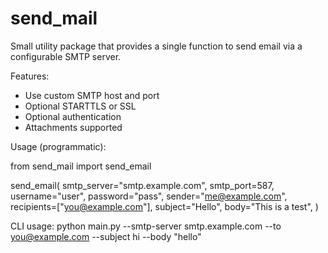 # send_mail

Small utility package that provides a single function to send email via a configurable SMTP server.

Features:
- Use custom SMTP host and port
- Optional STARTTLS or SSL
- Optional authentication
- Attachments supported

Usage (programmatic):

from send_mail import send_email

send_email(
    smtp_server="smtp.example.com",
    smtp_port=587,
    username="user",
    password="pass",
    sender="me@example.com",
    recipients=["you@example.com"],
    subject="Hello",
    body="This is a test",
)

CLI usage:
python main.py --smtp-server smtp.example.com --to you@example.com --subject hi --body "hello"
